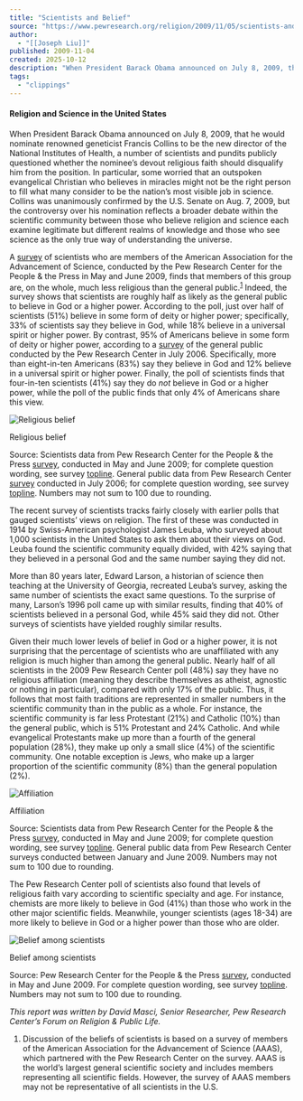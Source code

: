 ```yaml
---
title: "Scientists and Belief"
source: "https://www.pewresearch.org/religion/2009/11/05/scientists-and-belief/"
author:
  - "[[Joseph Liu]]"
published: 2009-11-04
created: 2025-10-12
description: "When President Barack Obama announced on July 8, 2009, that he would nominate renowned geneticist Francis Collins to be the new director of the National"
tags:
  - "clippings"
---
```

#### Religion and Science in the United States

When President Barack Obama announced on July 8, 2009, that he would nominate renowned geneticist Francis Collins to be the new director of the National Institutes of Health, a number of scientists and pundits publicly questioned whether the nominee’s devout religious faith should disqualify him from the position. In particular, some worried that an outspoken evangelical Christian who believes in miracles might not be the right person to fill what many consider to be the nation’s most visible job in science. Collins was unanimously confirmed by the U.S. Senate on Aug. 7, 2009, but the controversy over his nomination reflects a broader debate within the scientific community between those who believe religion and science each examine legitimate but different realms of knowledge and those who see science as the only true way of understanding the universe.

A [survey](http://pewresearch.org/pewresearch-org/politics/report/528/) of scientists who are members of the American Association for the Advancement of Science, conducted by the Pew Research Center for the People & the Press in May and June 2009, finds that members of this group are, on the whole, much less religious than the general public.<sup><a href="https://www.pewresearch.org/religion/2009/11/05/scientists-and-belief/#fn-74290-1">1</a></sup> Indeed, the survey shows that scientists are roughly half as likely as the general public to believe in God or a higher power. According to the poll, just over half of scientists (51%) believe in some form of deity or higher power; specifically, 33% of scientists say they believe in God, while 18% believe in a universal spirit or higher power. By contrast, 95% of Americans believe in some form of deity or higher power, according to a [survey](https://www.pewresearch.org/Politics-and-Elections/Do-the-Democrats-Have-a-God-Problem.aspx "survey") of the general public conducted by the Pew Research Center in July 2006. Specifically, more than eight-in-ten Americans (83%) say they believe in God and 12% believe in a universal spirit or higher power. Finally, the poll of scientists finds that four-in-ten scientists (41%) say they do *not* believe in God or a higher power, while the poll of the public finds that only 4% of Americans share this view.

![Religious belief](https://assets.pewresearch.org/wp-content/uploads/sites/11/2009/11/Scientists-and-Belief-1.gif)

Religious belief

Source: Scientists data from Pew Research Center for the People & the Press [survey](http://pewresearch.org/pewresearch-org/politics/report/528/), conducted in May and June 2009; for complete question wording, see survey [topline](http://pewresearch.org/pewresearch-org/politics/reports/questionnaires/528.pdf). General public data from Pew Research Center [survey](https://www.pewresearch.org/docs/?DocID=153) conducted in July 2006; for complete question wording, see survey [topline](http://pewresearch.org/pewresearch-org/politics/reports/questionnaires/287.pdf). Numbers may not sum to 100 due to rounding.

The recent survey of scientists tracks fairly closely with earlier polls that gauged scientists’ views on religion. The first of these was conducted in 1914 by Swiss-American psychologist James Leuba, who surveyed about 1,000 scientists in the United States to ask them about their views on God. Leuba found the scientific community equally divided, with 42% saying that they believed in a personal God and the same number saying they did not.

More than 80 years later, Edward Larson, a historian of science then teaching at the University of Georgia, recreated Leuba’s survey, asking the same number of scientists the exact same questions. To the surprise of many, Larson’s 1996 poll came up with similar results, finding that 40% of scientists believed in a personal God, while 45% said they did not. Other surveys of scientists have yielded roughly similar results.

Given their much lower levels of belief in God or a higher power, it is not surprising that the percentage of scientists who are unaffiliated with any religion is much higher than among the general public. Nearly half of all scientists in the 2009 Pew Research Center poll (48%) say they have no religious affiliation (meaning they describe themselves as atheist, agnostic or nothing in particular), compared with only 17% of the public. Thus, it follows that most faith traditions are represented in smaller numbers in the scientific community than in the public as a whole. For instance, the scientific community is far less Protestant (21%) and Catholic (10%) than the general public, which is 51% Protestant and 24% Catholic. And while evangelical Protestants make up more than a fourth of the general population (28%), they make up only a small slice (4%) of the scientific community. One notable exception is Jews, who make up a larger proportion of the scientific community (8%) than the general population (2%).

![Affiliation](https://assets.pewresearch.org/wp-content/uploads/sites/11/2009/11/Scientists-and-Belief-2.png)

Affiliation

Source: Scientists data from Pew Research Center for the People & the Press [survey](http://pewresearch.org/pewresearch-org/politics/report/528/), conducted in May and June 2009; for complete question wording, see survey [topline](http://pewresearch.org/pewresearch-org/politics/reports/questionnaires/528.pdf). General public data from Pew Research Center surveys conducted between January and June 2009. Numbers may not sum to 100 due to rounding.

The Pew Research Center poll of scientists also found that levels of religious faith vary according to scientific specialty and age. For instance, chemists are more likely to believe in God (41%) than those who work in the other major scientific fields. Meanwhile, younger scientists (ages 18-34) are more likely to believe in God or a higher power than those who are older.

![Belief among scientists](https://assets.pewresearch.org/wp-content/uploads/sites/11/2009/11/Scientists-and-Belief-3.gif)

Belief among scientists

Source: Pew Research Center for the People & the Press [survey](http://pewresearch.org/pewresearch-org/politics/report/528/), conducted in May and June 2009. For complete question wording, see survey [topline](http://pewresearch.org/pewresearch-org/politics/reports/questionnaires/528.pdf). Numbers may not sum to 100 due to rounding.

*This report was written by David Masci, Senior Researcher, Pew Research Center’s Forum on Religion & Public Life.*

1. Discussion of the beliefs of scientists is based on a survey of members of the American Association for the Advancement of Science (AAAS), which partnered with the Pew Research Center on the survey. AAAS is the world’s largest general scientific society and includes members representing all scientific fields. However, the survey of AAAS members may not be representative of all scientists in the U.S.